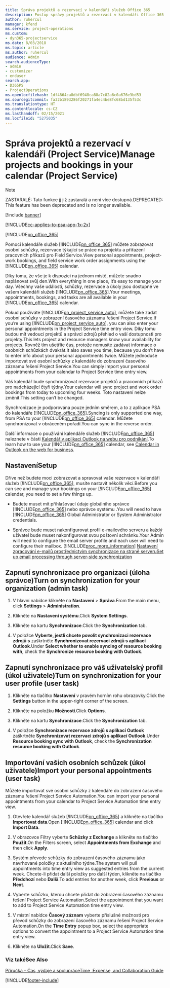 ```yaml
---
title: Správa projektů a rezervací v kalendáři služeb Office 365
description: Postup správy projektů a rezervací v kalendáři Office 365
author: ruhercul
manager: kfend
ms.service: project-operations
ms.custom:
- dyn365-projectservice
ms.date: 8/03/2018
ms.topic: article
ms.author: ruhercul
audience: Admin
search.audienceType:
- admin
- customizer
- enduser
search.app:
- D365PS
- ProjectOperations
ms.openlocfilehash: 1df4864ca8dbf6948ca88a7c82a6c0a676e3bd53
ms.sourcegitcommit: fa32b1893286f20271fa4ec4be8fc68bd135f53c
ms.translationtype: HT
ms.contentlocale: cs-CZ
ms.lasthandoff: 02/15/2021
ms.locfileid: "5275035"
---
```

# <a name="manage-projects-and-bookings-in-your-calendar-project-service"></a><span data-ttu-id="a9364-103">Správa projektů a rezervací v kalendáři (Project Service)</span><span class="sxs-lookup"><span data-stu-id="a9364-103">Manage projects and bookings in your calendar (Project Service)</span></span>

> [!Note]
> <span data-ttu-id="a9364-104">ZASTARALÉ: Tato funkce jj již zastaralá a není více dostupná.</span><span class="sxs-lookup"><span data-stu-id="a9364-104">DEPRECATED: This feature has been deprecated and is no longer available.</span></span>

[!include [banner](../includes/psa-now-project-operations.md)]

[!INCLUDE[cc-applies-to-psa-app-1x-2x](../includes/cc-applies-to-psa-app-1x-2x.md)]

[!INCLUDE[pn_office_365](../includes/pn-office-365.md)] 

<span data-ttu-id="a9364-105">Pomocí kalendáře služeb [!INCLUDE[pn_office_365](../includes/pn-office-365.md)] můžete zobrazovat osobní schůzky, rezervace týkající se práce na projektu a přiřazení pracovních příkazů pro Field Service.</span><span class="sxs-lookup"><span data-stu-id="a9364-105">View personal appointments, project-work bookings, and field service work order assignments using the [!INCLUDE[pn_office_365](../includes/pn-office-365.md)] calendar.</span></span>  
  
 <span data-ttu-id="a9364-106">Díky tomu, že vše je k dispozici na jednom místě, můžete snadno naplánovat svůj den.</span><span class="sxs-lookup"><span data-stu-id="a9364-106">With everything in one place, it’s easy to manage your day.</span></span> <span data-ttu-id="a9364-107">Všechny vaše události, schůzky, rezervace a úkoly jsou dostupné ve vašem kalendáři služeb [!INCLUDE[pn_office_365](../includes/pn-office-365.md)].</span><span class="sxs-lookup"><span data-stu-id="a9364-107">Your meetings, appointments, bookings, and tasks are all available in your [!INCLUDE[pn_office_365](../includes/pn-office-365.md)] calendar.</span></span>  
  
 <span data-ttu-id="a9364-108">Pokud používáte [!INCLUDE[pn_project_service_auto](../includes/pn-project-service-auto.md)], můžete také zadat osobní schůzky v zobrazení časového záznamu řešení Project Service.</span><span class="sxs-lookup"><span data-stu-id="a9364-108">If you’re using [!INCLUDE[pn_project_service_auto](../includes/pn-project-service-auto.md)], you can also enter your personal appointments in the Project Service time entry view.</span></span> <span data-ttu-id="a9364-109">Díky tomu budou mít vedoucí projektů a správci zdrojů přehled o vaší dostupnosti pro projekty.</span><span class="sxs-lookup"><span data-stu-id="a9364-109">This lets project and resource managers know your availability for projects.</span></span> <span data-ttu-id="a9364-110">Rovněž tím ušetříte čas, protože nemusíte zadávat informace o osobních schůzkách dvakrát.</span><span class="sxs-lookup"><span data-stu-id="a9364-110">It also saves you time, because you don’t have to enter info about your personal appointments twice.</span></span> <span data-ttu-id="a9364-111">Můžete jednoduše importovat své osobní schůzky z kalendáře do zobrazení časového záznamu řešení Project Service.</span><span class="sxs-lookup"><span data-stu-id="a9364-111">You can simply import your personal appointments from your calendar to Project Service time entry view.</span></span>  
  
 <span data-ttu-id="a9364-112">Váš kalendář bude synchronizovat rezervace projektů a pracovních příkazů pro nadcházející čtyři týdny.</span><span class="sxs-lookup"><span data-stu-id="a9364-112">Your calendar will sync project and work order bookings from today to upcoming four weeks.</span></span> <span data-ttu-id="a9364-113">Toto nastavení nelze změnit.</span><span class="sxs-lookup"><span data-stu-id="a9364-113">This setting can’t be changed.</span></span>  
  
 <span data-ttu-id="a9364-114">Synchronizace je podporována pouze jedním směrem, a to z aplikace PSA do kalendáře [!INCLUDE[pn_office_365](../includes/pn-office-365.md)].</span><span class="sxs-lookup"><span data-stu-id="a9364-114">Syncing is only supported one way, from PSA to your [!INCLUDE[pn_office_365](../includes/pn-office-365.md)] calendar.</span></span> <span data-ttu-id="a9364-115">Můžete synchronizovat v obráceném pořadí.</span><span class="sxs-lookup"><span data-stu-id="a9364-115">You can sync in the reverse order.</span></span> 
  
 <span data-ttu-id="a9364-116">Další informace o používání kalendáře služeb [!INCLUDE[pn_office_365](../includes/pn-office-365.md)] naleznete v části [Kalendář v aplikaci Outlook na webu pro podnikání](https://support.office.com/article/Calendar-in-Outlook-on-the-web-for-business-5219c457-d1fe-4c2f-9032-1a816b88e936).</span><span class="sxs-lookup"><span data-stu-id="a9364-116">To learn how to use your [!INCLUDE[pn_office_365](../includes/pn-office-365.md)] calendar, see [Calendar in Outlook on the web for business](https://support.office.com/article/Calendar-in-Outlook-on-the-web-for-business-5219c457-d1fe-4c2f-9032-1a816b88e936).</span></span>  
  
## <a name="setup"></a><span data-ttu-id="a9364-117">Nastavení</span><span class="sxs-lookup"><span data-stu-id="a9364-117">Setup</span></span>  
 <span data-ttu-id="a9364-118">Dříve než budete moci zobrazovat a spravovat vaše rezervace v kalendáři služeb [!INCLUDE[pn_office_365](../includes/pn-office-365.md)], musíte nastavit několik věcí.</span><span class="sxs-lookup"><span data-stu-id="a9364-118">Before you can see and manage your bookings on your [!INCLUDE[pn_office_365](../includes/pn-office-365.md)] calendar, you need to set a few things up.</span></span>  
  
- <span data-ttu-id="a9364-119">Budete muset mít přihlašovací údaje globálního správce [!INCLUDE[pn_office_365](../includes/pn-office-365.md)] nebo správce systému .</span><span class="sxs-lookup"><span data-stu-id="a9364-119">You will need to have [!INCLUDE[pn_office_365](../includes/pn-office-365.md)] Global Administrator or System Administrator credentials.</span></span>  
  
- <span data-ttu-id="a9364-120">Správce bude muset nakonfigurovat profil e-mailového serveru a každý uživatel bude muset nakonfigurovat svou poštovní schránku.</span><span class="sxs-lookup"><span data-stu-id="a9364-120">Your Admin will need to configure the email server profile and each user will need to configure their mailbox.</span></span> [!INCLUDE[proc_more_information](../includes/proc-more-information.md)] <span data-ttu-id="a9364-121">[Nastavení zpracování e-mailů prostřednictvím synchronizace na straně serveru](https://docs.microsoft.com/dynamics365/customerengagement/on-premises/admin/set-up-server-side-synchronization-of-email-appointments-contacts-and-tasks)</span><span class="sxs-lookup"><span data-stu-id="a9364-121">[Set up email processing through server-side synchronization](https://docs.microsoft.com/dynamics365/customerengagement/on-premises/admin/set-up-server-side-synchronization-of-email-appointments-contacts-and-tasks)</span></span>  
  
## <a name="turn-on-synchronization-for-your-organization-admin-task"></a><span data-ttu-id="a9364-122">Zapnutí synchronizace pro organizaci (úloha správce)</span><span class="sxs-lookup"><span data-stu-id="a9364-122">Turn on synchronization for your organization (admin task)</span></span>  
  
1.  <span data-ttu-id="a9364-123">V hlavní nabídce klikněte na **Nastavení** > **Správa**.</span><span class="sxs-lookup"><span data-stu-id="a9364-123">From the main menu, click **Settings** > **Administration**.</span></span>  
  
2.  <span data-ttu-id="a9364-124">Klikněte na **Nastavení systému**.</span><span class="sxs-lookup"><span data-stu-id="a9364-124">Click **System Settings**.</span></span>  
  
3.  <span data-ttu-id="a9364-125">Klikněte na kartu **Synchronizace**.</span><span class="sxs-lookup"><span data-stu-id="a9364-125">Click the **Synchronization** tab.</span></span>  
  
4.  <span data-ttu-id="a9364-126">V položce **Vyberte, jestli chcete povolit synchronizaci rezervace zdrojů s** zaškrtněte **Synchronizovat rezervaci zdrojů s aplikací Outlook**.</span><span class="sxs-lookup"><span data-stu-id="a9364-126">Under **Select whether to enable syncing of resource booking with**, check the **Synchronize resource booking with Outlook**.</span></span>  
  
## <a name="turn-on-synchronization-for-your-user-profile-user-task"></a><span data-ttu-id="a9364-127">Zapnutí synchronizace pro váš uživatelský profil (úkol uživatele)</span><span class="sxs-lookup"><span data-stu-id="a9364-127">Turn on synchronization for your user profile (user task)</span></span>  
  
1.  <span data-ttu-id="a9364-128">Klikněte na tlačítko **Nastavení** v pravém horním rohu obrazovky.</span><span class="sxs-lookup"><span data-stu-id="a9364-128">Click the **Settings** button in the upper-right corner of the screen.</span></span>  
  
2.  <span data-ttu-id="a9364-129">Klikněte na položku **Možnosti**.</span><span class="sxs-lookup"><span data-stu-id="a9364-129">Click **Options**.</span></span>  
  
3.  <span data-ttu-id="a9364-130">Klikněte na kartu **Synchronizace**.</span><span class="sxs-lookup"><span data-stu-id="a9364-130">Click the **Synchronization** tab.</span></span>  
  
4.  <span data-ttu-id="a9364-131">V položce **Synchronizace rezervace zdrojů s aplikací Outlook** zaškrtněte **Synchronizovat rezervaci zdrojů s aplikací Outlook**.</span><span class="sxs-lookup"><span data-stu-id="a9364-131">Under **Resource booking sync with Outlook**, check the **Synchronization resource booking with Outlook**.</span></span>  
  
## <a name="import-your-personal-appointments-user-task"></a><span data-ttu-id="a9364-132">Importování vašich osobních schůzek (úkol uživatele)</span><span class="sxs-lookup"><span data-stu-id="a9364-132">Import your personal appointments (user task)</span></span>  
 <span data-ttu-id="a9364-133">Můžete importovat své osobní schůzky z kalendáře do zobrazení časového záznamu řešení Project Service Automation.</span><span class="sxs-lookup"><span data-stu-id="a9364-133">You can import your personal appointments from your calendar to Project Service Automation time entry view.</span></span>  
  
1. <span data-ttu-id="a9364-134">Otevřete kalendář služeb [!INCLUDE[pn_office_365](../includes/pn-office-365.md)] a klikněte na tlačítko **Importovat data**.</span><span class="sxs-lookup"><span data-stu-id="a9364-134">Open [!INCLUDE[pn_office_365](../includes/pn-office-365.md)] calendar and click **Import Data**.</span></span>  
  
2. <span data-ttu-id="a9364-135">V obrazovce Filtry vyberte **Schůzky z Exchange** a klikněte na tlačítko **Použít**.</span><span class="sxs-lookup"><span data-stu-id="a9364-135">On the Filters screen, select **Appointments from Exchange** and then click **Apply**.</span></span>  
  
3. <span data-ttu-id="a9364-136">Systém převede schůzky do zobrazení časového záznamu jako navrhované položky z aktuálního týdne.</span><span class="sxs-lookup"><span data-stu-id="a9364-136">The system will pull appointments into time entry view as suggested entries from the current week.</span></span> <span data-ttu-id="a9364-137">Chcete-li přidat další položky pro další týden, klikněte na tlačítko **Předchozí** nebo **Další**.</span><span class="sxs-lookup"><span data-stu-id="a9364-137">To add entries for another week, click **Previous** or **Next**.</span></span>  
  
4. <span data-ttu-id="a9364-138">Vyberte schůzku, kterou chcete přidat do zobrazení časového záznamu řešení Project Service Automation.</span><span class="sxs-lookup"><span data-stu-id="a9364-138">Select the appointment that you want to add to Project Service Automation time entry view.</span></span>  
  
5. <span data-ttu-id="a9364-139">V místní nabídce **Časový záznam** vyberte příslušné možnosti pro převod schůzky do zobrazení časového záznamu řešení Project Service Automation.</span><span class="sxs-lookup"><span data-stu-id="a9364-139">On the **Time Entry** popup box, select the appropriate options to convert the appointment to a Project Service Automation time entry view.</span></span>  
  
6. <span data-ttu-id="a9364-140">Klikněte na **Uložit**.</span><span class="sxs-lookup"><span data-stu-id="a9364-140">Click **Save**.</span></span>  
  
### <a name="see-also"></a><span data-ttu-id="a9364-141">Viz také</span><span class="sxs-lookup"><span data-stu-id="a9364-141">See Also</span></span>  
 [<span data-ttu-id="a9364-142">Příručka – Čas, výdaje a spolupráce</span><span class="sxs-lookup"><span data-stu-id="a9364-142">Time, Expense, and Collaboration Guide</span></span>](../psa/time-expense-collaboration-guide.md)


[!INCLUDE[footer-include](../includes/footer-banner.md)]